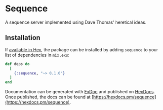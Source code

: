 # Sequence

A sequence server implemented using Dave Thomas' heretical ideas.

## Installation

If [available in Hex](https://hex.pm/docs/publish), the package can be installed
by adding `sequence` to your list of dependencies in `mix.exs`:

```elixir
def deps do
  [
    {:sequence, "~> 0.1.0"}
  ]
end
```

Documentation can be generated with [ExDoc](https://github.com/elixir-lang/ex_doc)
and published on [HexDocs](https://hexdocs.pm). Once published, the docs can
be found at [https://hexdocs.pm/sequence](https://hexdocs.pm/sequence).

